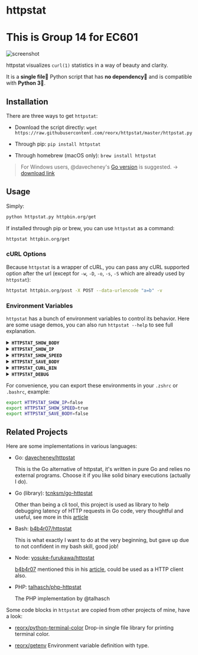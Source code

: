 # httpstat

# This is Group 14 for EC601

![screenshot](screenshot.png)

httpstat visualizes `curl(1)` statistics in a way of beauty and clarity.

It is a **single file🌟** Python script that has **no dependency👏** and is compatible with **Python 3🍻**.


## Installation

There are three ways to get `httpstat`:

- Download the script directly: `wget https://raw.githubusercontent.com/reorx/httpstat/master/httpstat.py`

- Through pip: `pip install httpstat`

- Through homebrew (macOS only): `brew install httpstat`

> For Windows users, @davecheney's [Go version](https://github.com/davecheney/httpstat) is suggested. → [download link](https://github.com/davecheney/httpstat/releases)

## Usage

Simply:

```bash
python httpstat.py httpbin.org/get
```

If installed through pip or brew, you can use `httpstat` as a command:

```bash
httpstat httpbin.org/get
```

### cURL Options

Because `httpstat` is a wrapper of cURL, you can pass any cURL supported option after the url (except for `-w`, `-D`, `-o`, `-s`, `-S` which are already used by `httpstat`):

```bash
httpstat httpbin.org/post -X POST --data-urlencode "a=b" -v
```

### Environment Variables

`httpstat` has a bunch of environment variables to control its behavior.
Here are some usage demos, you can also run `httpstat --help` to see full explanation.

<details>
<summary><strong><code>HTTPSTAT_SHOW_BODY</code></strong></summary>

Set to `true` to show response body in the output, note that body length
is limited to 1023 bytes, will be truncated if exceeds. Default is `false`.
</details>


<details>
<summary><strong><code>HTTPSTAT_SHOW_IP</code></strong></summary>

By default httpstat shows remote and local IP/port address.
Set to `false` to disable this feature. Default is `true`.
</details>


<details>
<summary><strong><code>HTTPSTAT_SHOW_SPEED</code></strong></summary>

Set to `true` to show download and upload speed.  Default is `false`.

```bash
HTTPSTAT_SHOW_SPEED=true httpstat http://cachefly.cachefly.net/10mb.test

...
speed_download: 3193.3 KiB/s, speed_upload: 0.0 KiB/s
```
</details>


<details>
<summary><strong><code>HTTPSTAT_SAVE_BODY</code></strong></summary>

By default httpstat stores body in a tmp file,
set to `false` to disable this feature. Default is `true`
</details>


<details>
<summary><strong><code>HTTPSTAT_CURL_BIN</code></strong></summary>

Indicate the cURL bin path to use. Default is `curl` from current shell $PATH.

This exampe uses brew installed cURL to make HTTP2 request:

```bash
HTTPSTAT_CURL_BIN=/usr/local/Cellar/curl/7.50.3/bin/curl httpstat https://http2.akamai.com/ --http2

HTTP/2 200
...
```

> cURL must be compiled with nghttp2 to enable http2 feature
> ([#12](https://github.com/reorx/httpstat/issues/12)).
</details>


<details>
<summary><strong><code>HTTPSTAT_DEBUG</code></strong></summary>

Set to `true` to see debugging logs. Default is `false`
</details>


For convenience, you can export these environments in your `.zshrc` or `.bashrc`,
example:

```bash
export HTTPSTAT_SHOW_IP=false
export HTTPSTAT_SHOW_SPEED=true
export HTTPSTAT_SAVE_BODY=false
```

## Related Projects

Here are some implementations in various languages:


- Go: [davecheney/httpstat](https://github.com/davecheney/httpstat)

  This is the Go alternative of httpstat, it's written in pure Go and relies no external programs. Choose it if you like solid binary executions (actually I do).

- Go (library): [tcnksm/go-httpstat](https://github.com/tcnksm/go-httpstat)

  Other than being a cli tool, this project is used as library to help debugging latency of HTTP requests in Go code, very thoughtful and useful, see more in this [article](https://medium.com/@deeeet/trancing-http-request-latency-in-golang-65b2463f548c#.mm1u8kfnu)

- Bash: [b4b4r07/httpstat](https://github.com/b4b4r07/httpstat)

  This is what exactly I want to do at the very beginning, but gave up due to not confident in my bash skill, good job!

- Node: [yosuke-furukawa/httpstat](https://github.com/yosuke-furukawa/httpstat)

  [b4b4r07](https://twitter.com/b4b4r07) mentioned this in his [article](http://www.tellme.tokyo/entry/2016/09/25/213810), could be used as a HTTP client also.

- PHP: [talhasch/php-httpstat](https://github.com/talhasch/php-httpstat)

  The PHP implementation by @talhasch

Some code blocks in `httpstat` are copied from other projects of mine, have a look:

- [reorx/python-terminal-color](https://github.com/reorx/python-terminal-color) Drop-in single file library for printing terminal color.

- [reorx/getenv](https://github.com/reorx/getenv) Environment variable definition with type.
